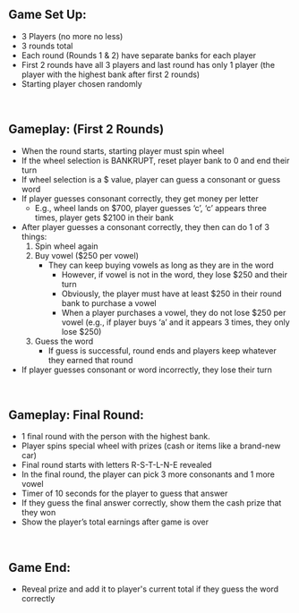 ## Game Set Up:

* 3 Players (no more no less)
* 3 rounds total
* Each round (Rounds 1 & 2) have separate banks for each player
* First 2 rounds have all 3 players and last round has only 1 player (the player with the highest bank after first 2 rounds)
* Starting player chosen randomly 

<br />

## Gameplay: (First 2 Rounds)


* When the round starts, starting player must spin wheel
* If the wheel selection is BANKRUPT, reset player bank to 0 and end their turn
* If wheel selection is a $ value, player can guess a consonant or guess word
* If player guesses consonant correctly, they get money per letter 
    * E.g., wheel lands on $700, player guesses ‘c’, ‘c’ appears three times, player gets $2100 in their bank
* After player guesses a consonant correctly, they then can do 1 of 3 things:
    1. Spin wheel again
    2. Buy vowel ($250 per vowel) 
        * They can keep buying vowels as long as they are in the word
            * However, if vowel is not in the word, they lose $250 and their turn
            * Obviously, the player must have at least $250 in their round bank to purchase a vowel
            * When a player purchases a vowel, they do not lose $250 per vowel (e.g., if player buys ‘a’ and it appears 3 times, they only lose $250)
    3. Guess the word
        * If guess is successful, round ends and players keep whatever they earned that round
* If player guesses consonant or word incorrectly, they lose their turn


<br />

## Gameplay: Final Round:

* 1 final round with the person with the highest bank.
* Player spins special wheel with prizes (cash or items like a brand-new car)
* Final round starts with letters R-S-T-L-N-E revealed
* In the final round, the player can pick 3 more consonants and 1 more vowel
* Timer of 10 seconds for the player to guess that answer
* If they guess the final answer correctly, show them the cash prize that they won
* Show the player’s total earnings after game is over

<br />

## Game End:

* Reveal prize and add it to player's current total if they guess the word correctly